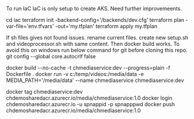 To run IaC
IaC is only setup to create AKS. Need further improvemeents.

cd iac
terraform init -backend-config='/backends/dev.cfg'
terraform plan -var-file='env.tfvars' -out='my.tfplan'
terraform apply my.tfplan

If sh files gives not found issues. rename current files. create new setup.sh and videoprocessor.sh with same content.
Then docker build works. To avoid this on windows run below command for git before cloning this repo.
git config --global core.autocrlf false

docker build --no-cache -t chmediaservice:dev --progress=plain -f Dockerfile .
docker run -v c:/temp/videos:/media/data -e MEDIA_PATH='/media/data' --name chmediaservice chmediaservice:dev

docker tag chmediaservice:dev chdemosharedacr.azurecr.io/media/chmediaservice:1.0
docker login chdemosharedacr.azurecr.io -u spnappid -p spnapppwd
docker push chdemosharedacr.azurecr.io/media/chmediaservice:1.0